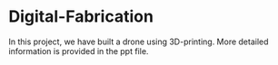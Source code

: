 # Digital-Fabrication

In this project, we have built a drone using 3D-printing. More detailed information is provided in the ppt file.
